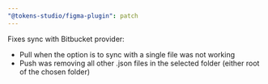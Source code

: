 ```yaml
---
"@tokens-studio/figma-plugin": patch
---
```


Fixes sync with Bitbucket provider:

- Pull when the option is to sync with a single file was not working
- Push was removing all other .json files in the selected folder (either root of the chosen folder)